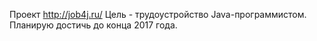 Проект http://job4j.ru/
Цель - трудоустройство Java-программистом. Планирую достичь до конца 2017 года.